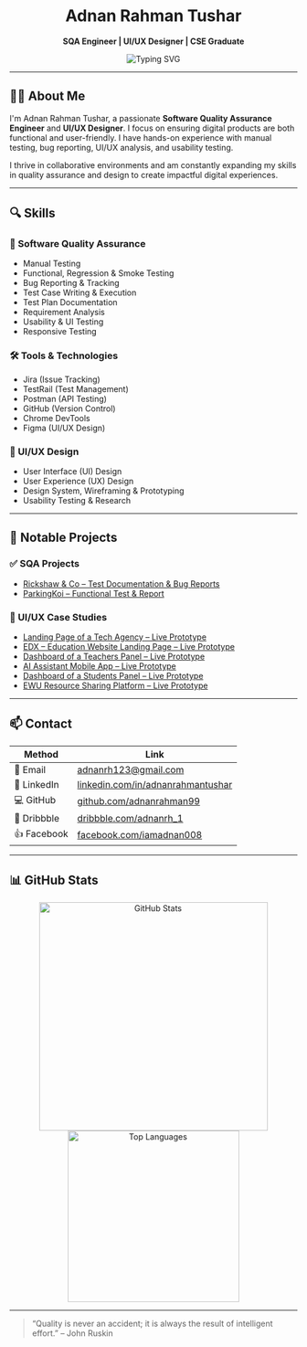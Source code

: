 <div align="center">

# Adnan Rahman Tushar
**SQA Engineer | UI/UX Designer | CSE Graduate**

![Typing SVG](https://readme-typing-svg.demolab.com?font=Fira+Code&size=22&duration=4000&pause=1000&color=007ACC&center=true&vCenter=true&width=450&lines=Software+Quality+Assurance+(SQA);UI%2FUX+Design+Enthusiast;CSE+Graduate+%7C+East+West+University)

</div>

---

## 👨‍💻 About Me
I'm Adnan Rahman Tushar, a passionate **Software Quality Assurance Engineer** and **UI/UX Designer**. I focus on ensuring digital products are both functional and user-friendly. I have hands-on experience with manual testing, bug reporting, UI/UX analysis, and usability testing.

I thrive in collaborative environments and am constantly expanding my skills in quality assurance and design to create impactful digital experiences.

---

## 🔍 Skills

### 🧪 Software Quality Assurance
- Manual Testing
- Functional, Regression & Smoke Testing
- Bug Reporting & Tracking
- Test Case Writing & Execution
- Test Plan Documentation
- Requirement Analysis
- Usability & UI Testing
- Responsive Testing

### 🛠 Tools & Technologies
- Jira (Issue Tracking)
- TestRail (Test Management)
- Postman (API Testing)
- GitHub (Version Control)
- Chrome DevTools
- Figma (UI/UX Design)

### 🎨 UI/UX Design
- User Interface (UI) Design
- User Experience (UX) Design
- Design System, Wireframing & Prototyping
- Usability Testing & Research

---

## 📁 Notable Projects

### ✅ SQA Projects
- [Rickshaw & Co – Test Documentation & Bug Reports](https://github.com/adnanrahman99/rickshaw-sqa)
- [ParkingKoi – Functional Test & Report](https://github.com/adnanrahman99/parkingkoi)

### 🎨 UI/UX Case Studies
- [Landing Page of a Tech Agency – Live Prototype](https://www.figma.com/proto/9eUAc8ZeLQBjg1rj5GO9Cu/My-Works?page-id=0%3A1&node-id=35-19&viewport=4086%2C450%2C0.57&t=T0SP3xaVT04F6ZdG-1&scaling=min-zoom&content-scaling=fixed)
- [EDX – Education Website Landing Page – Live Prototype](https://www.figma.com/proto/9eUAc8ZeLQBjg1rj5GO9Cu/My-Works?page-id=0%3A1&node-id=3-5&viewport=438%2C326%2C0.09&t=KSeHJDSRLF8xogyP-1&scaling=min-zoom&content-scaling=fixed)
- [Dashboard of a Teachers Panel – Live Prototype](https://www.figma.com/proto/9eUAc8ZeLQBjg1rj5GO9Cu/My-Works?page-id=0%3A1&node-id=1-12&viewport=438%2C326%2C0.09&t=E7WhaHrWTx0b7Ynm-1&scaling=min-zoom&content-scaling=fixed)
- [AI Assistant Mobile App – Live Prototype](https://www.figma.com/proto/NSQJKs4PoG0gPVSKQlonjA/Ai-Assistance?page-id=0%3A1&node-id=2-2&viewport=208%2C92%2C0.21&t=yhFC1ryx9d6aQEzj-1&scaling=scale-down&content-scaling=fixed&starting-point-node-id=2%3A2)
- [Dashboard of a Students Panel – Live Prototype](https://www.figma.com/proto/YLyY5Ua8rCjTxa2f1n76ho/LMS?page-id=0%3A1&node-id=110-58&viewport=1035%2C95%2C0.39&t=firy5flv616VVqtO-1&scaling=min-zoom&content-scaling=fixed)
- [EWU Resource Sharing Platform – Live Prototype](https://www.figma.com/proto/PWkBCGWAUHe0utLheJG5jW/Log-In%2FSign-Up?page-id=0%3A1&node-id=24-2&viewport=160%2C-45%2C0.22&t=uGOrkllbAt4YpNjX-1&scaling=min-zoom&content-scaling=fixed&starting-point-node-id=1%3A2)

---

## 📫 Contact
| Method       | Link                                                                 |
|--------------|----------------------------------------------------------------------|
| 📧 Email      | [adnanrh123@gmail.com](mailto:adnanrh123@gmail.com)                 |
| 🔗 LinkedIn   | [linkedin.com/in/adnanrahmantushar]([https://linkedin.com/in/adnanrahmantushar](https://www.linkedin.com/in/adnan-rahman-ba9972284/)) |
| 💻 GitHub     | [github.com/adnanrahman99](https://github.com/adnanrh1)         |
| 🎨 Dribbble   | [dribbble.com/adnanrh_1](https://dribbble.com/adnanrh_1)             |
| 👍 Facebook   | [facebook.com/iamadnan008](https://www.facebook.com/iamadnan008)     |

---

## 📊 GitHub Stats
<div align="center">
  <img src="https://github-readme-stats.vercel.app/api?username=adnanrh1&show_icons=true&theme=default" alt="GitHub Stats" width="400" />
  <img src="https://github-readme-stats.vercel.app/api/top-langs/?username=adnanrh1&layout=compact&theme=default" alt="Top Languages" width="300" />
</div>

---

> “Quality is never an accident; it is always the result of intelligent effort.” – John Ruskin
